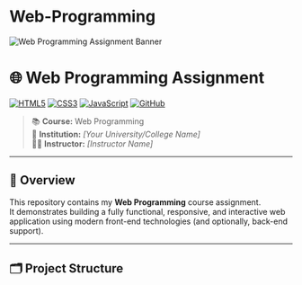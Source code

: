 # Web-Programming

![Web Programming Assignment Banner](assets/banner.png)

# 🌐 Web Programming Assignment

[![HTML5](https://img.shields.io/badge/HTML5-orange?logo=html5&logoColor=white)]()
[![CSS3](https://img.shields.io/badge/CSS3-blue?logo=css3&logoColor=white)]()
[![JavaScript](https://img.shields.io/badge/JavaScript-yellow?logo=javascript&logoColor=black)]()
[![GitHub](https://img.shields.io/badge/GitHub-100000?logo=github&logoColor=white)]()

> 📚 **Course:** Web Programming  
> 🏫 **Institution:** *[Your University/College Name]*  
> 👨‍🏫 **Instructor:** *[Instructor Name]*

---

## 📌 Overview

This repository contains my **Web Programming** course assignment.  
It demonstrates building a fully functional, responsive, and interactive web application using modern front-end technologies (and optionally, back-end support).

---

## 🗂 Project Structure
